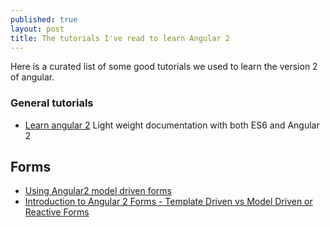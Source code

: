 ```yaml
---
published: true
layout: post
title: The tutorials I've read to learn Angular 2
---
```

Here is a curated list of some good tutorials we used to learn the version 2 of angular.

### General tutorials 
* [Learn angular 2](http://learnangular2.com) Light weight documentation with both ES6 and Angular 2

## Forms

* [Using Angular2 model driven forms](https://scotch.io/tutorials/using-angular-2s-model-driven-forms-with-formgroup-and-formcontrol)
* [Introduction to Angular 2 Forms - Template Driven vs Model Driven or Reactive Forms
](http://blog.angular-university.io/introduction-to-angular-2-forms-template-driven-vs-model-driven)

